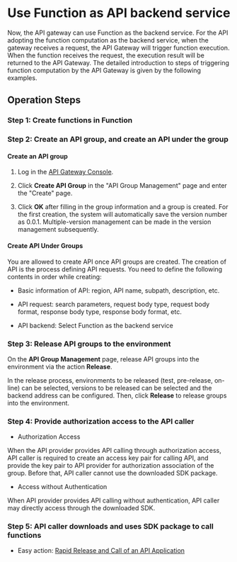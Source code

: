 # Use Function as API backend service

Now, the API gateway can use Function as the backend service. For the API adopting the function computation as the backend service, when the gateway receives a request, the API Gateway will trigger function execution. When the function receives the request, the execution result will be returned to the API Gateway. The detailed introduction to steps of triggering function computation by the API Gateway is given by the following examples.



## Operation Steps
###  Step 1: Create functions in Function


###  Step 2: Create an API group, and create an API under the group
#### Create an API group

1. Log in the [API Gateway Console](https://apigateway-console.jdcloud.com/apiGroupList).

2. Click **Create API Group** in the "API Group Management" page and enter the "Create" page.

3. Click **OK** after filling in the group information and a group is created. For the first creation, the system will automatically save the version number as 0.0.1. Multiple-version management can be made in the version management subsequently.


####  Create API Under Groups

You are allowed to create API once API groups are created. The creation of API is the process defining API requests. You need to define the following contents in order while creating:

- Basic information of API: region, API name, subpath, description, etc.

- API request: search parameters, request body type, request body format, response body type, response body format, etc.

- API backend: Select Function as the backend service


###  Step 3: Release API groups to the environment

On the **API Group Management** page, release API groups into the environment via the action **Release**.

In the release process, environments to be released (test, pre-release, on-line) can be selected, versions to be released can be selected and the backend address can be configured. Then, click **Release** to release groups into the environment.



###  Step 4: Provide authorization access to the API caller

- Authorization Access

When the API provider provides API calling through authorization access, API caller is required to create an access key pair for calling API, and provide the key pair to API provider for authorization association of the group. Before that, API caller cannot use the downloaded SDK package.

- Access without Authentication

When API provider provides API calling without authentication, API caller may directly access through the downloaded SDK.

###  Step 5: API caller downloads and uses SDK package to call functions

- Easy action: [Rapid Release and Call of an API Application](../Getting-Started/example_console.md)



